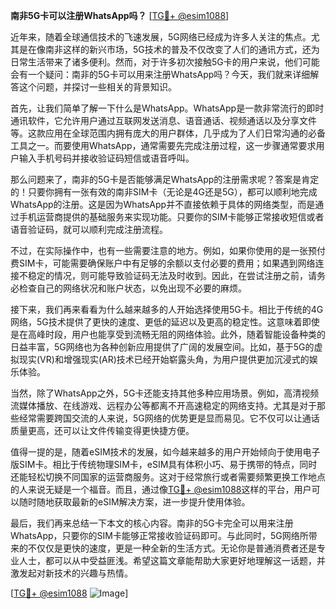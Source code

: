 **南非5G卡可以注册WhatsApp吗？** [[TG💪+ @esim1088](https://t.me/s/esim1088)]

近年来，随着全球通信技术的飞速发展，5G网络已经成为许多人关注的焦点。尤其是在像南非这样的新兴市场，5G技术的普及不仅改变了人们的通讯方式，还为日常生活带来了诸多便利。然而，对于许多初次接触5G卡的用户来说，他们可能会有一个疑问：南非的5G卡可以用来注册WhatsApp吗？今天，我们就来详细解答这个问题，并探讨一些相关的背景知识。

首先，让我们简单了解一下什么是WhatsApp。WhatsApp是一款非常流行的即时通讯软件，它允许用户通过互联网发送消息、语音通话、视频通话以及分享文件等。这款应用在全球范围内拥有庞大的用户群体，几乎成为了人们日常沟通的必备工具之一。而要使用WhatsApp，通常需要先完成注册过程，这一步骤通常要求用户输入手机号码并接收验证码短信或语音呼叫。

那么问题来了，南非的5G卡是否能够满足WhatsApp的注册需求呢？答案是肯定的！只要你拥有一张有效的南非SIM卡（无论是4G还是5G），都可以顺利地完成WhatsApp的注册。这是因为WhatsApp并不直接依赖于具体的网络类型，而是通过手机运营商提供的基础服务来实现功能。只要你的SIM卡能够正常接收短信或者语音验证码，就可以顺利完成注册流程。

不过，在实际操作中，也有一些需要注意的地方。例如，如果你使用的是一张预付费SIM卡，可能需要确保账户中有足够的余额以支付必要的费用；如果遇到网络连接不稳定的情况，则可能导致验证码无法及时收到。因此，在尝试注册之前，请务必检查自己的网络状况和账户状态，以免出现不必要的麻烦。

接下来，我们再来看看为什么越来越多的人开始选择使用5G卡。相比于传统的4G网络，5G技术提供了更快的速度、更低的延迟以及更高的稳定性。这意味着即使是在高峰时段，用户也能享受到流畅无阻的网络体验。此外，随着智能设备种类的日益丰富，5G网络也为各种创新应用提供了广阔的发展空间。比如，基于5G的虚拟现实(VR)和增强现实(AR)技术已经开始崭露头角，为用户提供更加沉浸式的娱乐体验。

当然，除了WhatsApp之外，5G卡还能支持其他多种应用场景。例如，高清视频流媒体播放、在线游戏、远程办公等都离不开高速稳定的网络支持。尤其是对于那些经常需要跨国交流的人来说，5G网络的优势更是显而易见。它不仅可以让通话质量更高，还可以让文件传输变得更快捷方便。

值得一提的是，随着eSIM技术的发展，如今越来越多的用户开始倾向于使用电子版SIM卡。相比于传统物理SIM卡，eSIM具有体积小巧、易于携带的特点，同时还能轻松切换不同国家的运营商服务。这对于经常旅行或者需要频繁更换工作地点的人来说无疑是一个福音。而且，通过像[TG💪+ @esim1088](https://t.me/s/esim1088)这样的平台，用户可以随时随地获取最新的eSIM解决方案，进一步提升使用体验。

最后，我们再来总结一下本文的核心内容。南非的5G卡完全可以用来注册WhatsApp，只要你的SIM卡能够正常接收验证码即可。与此同时，5G网络所带来的不仅仅是更快的速度，更是一种全新的生活方式。无论你是普通消费者还是专业人士，都可以从中受益匪浅。希望这篇文章能帮助大家更好地理解这一话题，并激发起对新技术的兴趣与热情。

[[TG💪+ @esim1088](https://t.me/s/esim1088) ![Image](https://i.postimg.cc/4NQfJmqS/Snipaste-2025-05-13-00-14-12.png)]